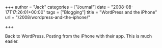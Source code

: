 +++
author = "Jack"
categories = ["Journal"]
date = "2008-08-17T17:26:01+00:00"
tags = ["Blogging"]
title = "WordPress and the iPhone"
url = "/2008/wordpress-and-the-iphone/"

+++

Back to WordPress. Posting from the iPhone with their app. This is much easier.